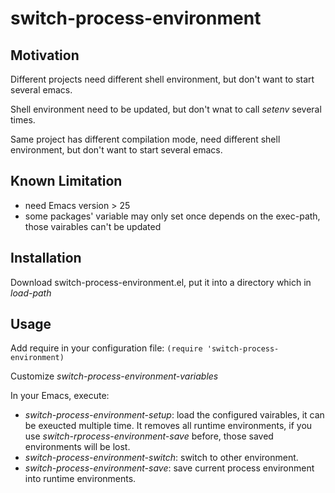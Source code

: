 # switch-process-environment

## Motivation
Different projects need different shell environment, but don't want to start several emacs.

Shell environment need to be updated, but don't wnat to call *setenv* several times.

Same project has different compilation mode, need different shell environment, but don't want to start several emacs.

## Known Limitation
* need Emacs version > 25
* some packages' variable may only set once depends on the exec-path, those vairables can't be updated

## Installation
Download switch-process-environment.el, put it into a directory which in *load-path*

## Usage

Add require in your configuration file:
```(require 'switch-process-environment)```

Customize *switch-process-environment-variables*

In your Emacs, execute:

* *switch-process-environment-setup*: load the configured vairables, it can be exeucted multiple time. It removes all runtime environments, if you use *switch-rprocess-environment-save* before, those saved environments will be lost.
* *switch-process-environment-switch*: switch to other environment.
* *switch-process-environment-save*: save current process environment into runtime environments.




